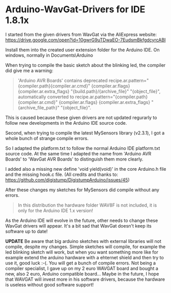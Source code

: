 # Arduino-WavGat-Drivers for IDE 1.8.1x

I started from the given drivers from WavGat via the AliExpress website: https://drive.google.com/open?id=10gwrG9uTDwaEO-7EudsmBkfgdcyrcABI

Install them into the created user extension folder for the Arduino IDE. On windows, normally in Documents\Arduino

When trying to compile the basic sketch about the blinking led, the compiler did give me a warning:

> 'Arduino AVR Boards' contains deprecated recipe.ar.pattern="{compiler.path}{compiler.ar.cmd}" {compiler.ar.flags} {compiler.ar.extra_flags} "{build.path}/{archive_file}" "{object_file}", automatically converted to recipe.ar.pattern="{compiler.path}{compiler.ar.cmd}" {compiler.ar.flags} {compiler.ar.extra_flags} "{archive_file_path}" "{object_file}". 

This is caused because these given drivers are not updated regurarly to follow new developments in the Arduino IDE source code.

Second, when trying to compile the latest MySensors library (v2.3.1), I got a whole bunch of strange compile errors.

So I adapted the platform.txt to follow the normal Arduino IDE platform.txt source code.
At the same time I adapted the name from 'Arduino AVR Boards' to 'WavGat AVR Boards' to distinguish them more clearly.

I added also a missing new define 'void yield(void)' in the core Arduino.h file and the missing hook.c file.
(All credits and thanks to: https://github.com/digistump/DigistumpArduino/issues/45)

After these changes my sketches for MySensors did compile without any errors.

> In this distribution the hardware folder WAV8F is not included, it is only for the Arduino IDE 1.x version!

As the Arduino IDE will evolve in the future, other needs to change these WavGat drivers will appear.
It's a bit sad that WavGat doesn't keep its software up to date!

**UPDATE**
Be aware that big arduino sketches with external libraries will not compile, despite my changes.
Simple sketches will compile, for example the led blinking sketch will work, but when you want something more like for example extend the arduino hardware with a ehternet shield and then try to use it, good luck :-(. You will get a bunch of compile errors.
Not being a compiler specialist, I gave up on my 2 euro WAVGAT board and bought a new, also 2 euro, Arduino compatible board...
Maybe in the future, I hope that WAVGAT will invest more in his software drivers, because the hardware is useless without good software support!

